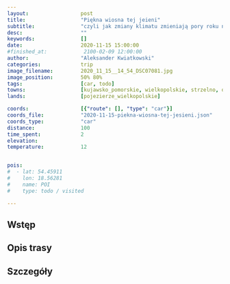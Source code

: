 ```yaml
---
layout:                 post
title:                  "Piękna wiosna tej jeieni"
subtitle:               "czyli jak zmiany klimatu zmieniają pory roku na przykładzie okolic Powidza"
desc:                   ""
keywords:               []
date:                   2020-11-15 15:00:00
#finished_at:            2100-02-09 12:00:00
author:                 "Aleksander Kwiatkowski"
categories:             trip
image_filename:         2020_11_15__14_54_DSC07081.jpg
image_position:         50% 80%
tags:                   [car, todo]
towns:                  [kujawsko_pomorskie, wielkopolskie, strzelno, orchowo, powidz, witkowo, niechanowo, gniezno, lubowo]
lands:                  [pojezierze_wielkopolskie]

coords:                 [{"route": [], "type": "car"}]
coords_file:            "2020-11-15-piekna-wiosna-tej-jesieni.json"
coords_type:            "car"
distance:               100
time_spent:             2
elevation:              
temperature:            12


pois:
#  - lat: 54.45911
#    lon: 18.56281
#    name: POI
#    type: todo / visited

---
```



## Wstęp

## Opis trasy

## Szczegóły
